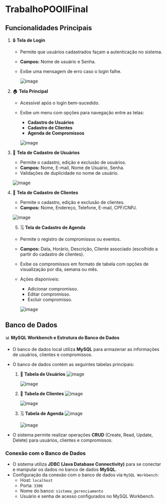 # TrabalhoPOOIIFinal


## Funcionalidades Principais

1. :lock: **Tela de Login**
    - Permite que usuários cadastrados façam a autenticação no sistema.
    - **Campos:** Nome de usuário e Senha.
    - Exibe uma mensagem de erro caso o login falhe.
  
      ![image](https://github.com/user-attachments/assets/2e344e4d-b7e1-4960-b9c0-783a8381e3c5)


2. :house: **Tela Principal**
    - Acessível após o login bem-sucedido.
    - Exibe um menu com opções para navegação entre as telas:
        - **Cadastro de Usuários**
        - **Cadastro de Clientes**
        - **Agenda de Compromissos**

         ![image](https://github.com/user-attachments/assets/b00abe6d-89c9-4398-a190-fce12d0493fd)



3. :busts_in_silhouette: **Tela de Cadastro de Usuários**
    - Permite o cadastro, edição e exclusão de usuários.
    - **Campos:** Nome, E-mail, Nome de Usuário, Senha.
    - Validações de duplicidade no nome de usuário.

    ![image](https://github.com/user-attachments/assets/82b84ba8-5bae-4bc4-9bd9-550371c8767a)


5. :bust_in_silhouette: **Tela de Cadastro de Clientes**
    - Permite o cadastro, edição e exclusão de clientes.
    - **Campos:** Nome, Endereço, Telefone, E-mail, CPF/CNPJ.
  
    ![image](https://github.com/user-attachments/assets/56bb3d8e-b667-448d-b294-8a6716789d65)


   5. 🗓️ **Tela de Cadastro de Agenda**
    - Permite o registro de compromissos ou eventos.
    - **Campos:** Data, Horário, Descrição, Cliente associado (escolhido a partir do cadastro de clientes).
    - Exibe os compromissos em formato de tabela com opções de visualização por dia, semana ou mês.
    - Ações disponíveis:
        - Adicionar compromisso.
        - Editar compromisso.
        - Excluir compromisso.
     
      ![image](https://github.com/user-attachments/assets/33575a82-54b2-4ea7-bdb6-f3d172c84387)


## Banco de Dados

📊 **MySQL Workbench e Estrutura do Banco de Dados**

- O banco de dados local utiliza **MySQL** para armazenar as informações de usuários, clientes e compromissos.
- O banco de dados contém as seguintes tabelas principais:




    1. 👥 **Tabela de Usuários**
       ![image](https://github.com/user-attachments/assets/6c1c3c2c-3e21-49b5-82f8-73336a4d78b6)


       ![image](https://github.com/user-attachments/assets/bf0bbb84-a418-4f47-8846-e56fab97e623)





    3. 👤 **Tabela de Clientes**
       ![image](https://github.com/user-attachments/assets/32575d0b-f038-43ba-87b3-5291f31e4171)

       ![image](https://github.com/user-attachments/assets/09957e4c-cebd-4743-b99b-f5bb0a53375e)







    5. 🗓️ **Tabela de Agenda**
        ![image](https://github.com/user-attachments/assets/a8b29565-1b3e-43e8-a5e2-5e55f6ded33e)

       ![image](https://github.com/user-attachments/assets/40c7a764-f456-4dca-88dc-3db4b38856d9)



- O sistema permite realizar operações **CRUD** (Create, Read, Update, Delete) para usuários, clientes e compromissos.

### Conexão com o Banco de Dados

- O sistema utiliza **JDBC (Java Database Connectivity)** para se conectar e manipular os dados no banco de dados **MySQL**.
- Configuração da conexão com o banco de dados via `MySQL Workbench`:
    - Host: `localhost`
    - Porta: `3306`
    - Nome do banco: `sistema_gerenciamento`
    - Usuário e senha de acesso configurados no MySQL Workbench.

